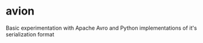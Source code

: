avion
=====

Basic experimentation with Apache Avro and Python implementations of it's serialization format
